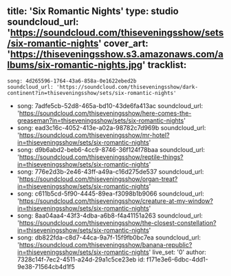 title: 'Six Romantic Nights'
type: studio
soundcloud_url: 'https://soundcloud.com/thiseveningsshow/sets/six-romantic-nights'
cover_art: 'https://thiseveningsshow.s3.amazonaws.com/albums/six-romantic-nights.jpg'
tracklist:
  -
    song: 4d265596-1764-43a6-858a-0e1622ebed2b
    soundcloud_url: 'https://soundcloud.com/thiseveningsshow/dark-continent?in=thiseveningsshow/sets/six-romantic-nights'
  -
    song: 7adfe5cb-52d8-465a-bd10-43de6fa413ac
    soundcloud_url: 'https://soundcloud.com/thiseveningsshow/here-comes-the-greaseman?in=thiseveningsshow/sets/six-romantic-nights'
  -
    song: ead3c16c-4052-413e-a02a-98782c7d969b
    soundcloud_url: 'https://soundcloud.com/thiseveningsshow/mr-hotel?in=thiseveningsshow/sets/six-romantic-nights'
  -
    song: d9b6abd2-beb6-4cc9-8746-36f124f78baa
    soundcloud_url: 'https://soundcloud.com/thiseveningsshow/reptile-things?in=thiseveningsshow/sets/six-romantic-nights'
  -
    song: 776e2d3b-2e46-43ff-a49a-c16d275de537
    soundcloud_url: 'https://soundcloud.com/thiseveningsshow/organ-treat?in=thiseveningsshow/sets/six-romantic-nights'
  -
    song: c611b5cd-5f90-4445-89ea-f3098b1b9066
    soundcloud_url: 'https://soundcloud.com/thiseveningsshow/creature-at-my-window?in=thiseveningsshow/sets/six-romantic-nights'
  -
    song: 8aa04aa4-43f3-4dba-a6b8-f4a41151a263
    soundcloud_url: 'https://soundcloud.com/thiseveningsshow/the-closest-constellation?in=thiseveningsshow/sets/six-romantic-nights'
  -
    song: db822fda-c8d7-44ca-9a7f-15f9fb0bc7ea
    soundcloud_url: 'https://soundcloud.com/thiseveningsshow/banana-republic?in=thiseveningsshow/sets/six-romantic-nights'
live_set: '0'
author: 7328c14f-7ec2-4511-a24d-29a1c5ce23eb
id: f171e3e6-6dbc-4dd1-9e38-71564cb4d1f5
